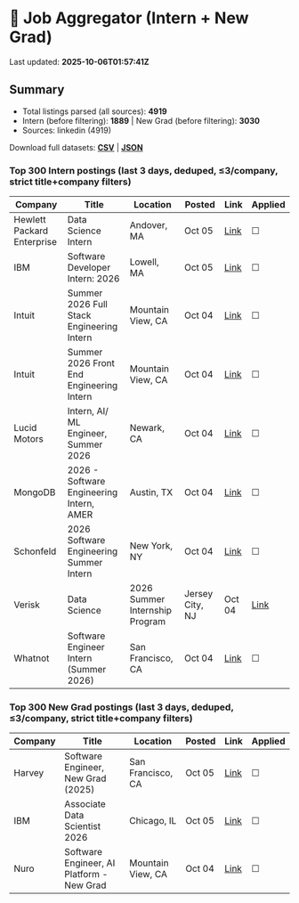 # 🔎 Job Aggregator (Intern + New Grad)

Last updated: **2025-10-06T01:57:41Z**

## Summary
- Total listings parsed (all sources): **4919**
- Intern (before filtering): **1889** | New Grad (before filtering): **3030**
- Sources: linkedin (4919)

Download full datasets: **[CSV](data/jobs.csv)** | **[JSON](data/jobs.json)**

### Top 300 Intern postings (last 3 days, deduped, ≤3/company, strict title+company filters)
| Company | Title | Location | Posted | Link | Applied |
|---|---|---|---|---|---|
| Hewlett Packard Enterprise | Data Science Intern | Andover, MA | Oct 05 | [Link](https://www.linkedin.com/jobs/view/data-science-intern-at-hewlett-packard-enterprise-4310801494?position=9&pageNum=0&refId=bnO%2BQiA4FDyaOHK3dT192A%3D%3D&trackingId=utIfJnfEViRMvY78Qh5c1Q%3D%3D) | ☐ |
| IBM | Software Developer Intern: 2026 | Lowell, MA | Oct 05 | [Link](https://www.linkedin.com/jobs/view/software-developer-intern-2026-at-ibm-4287167212?position=9&pageNum=5&refId=Q5IalvOEqGOJvq23gAGU5g%3D%3D&trackingId=t9yUSXi%2F71YsUF15XOO9ug%3D%3D) | ☐ |
| Intuit | Summer 2026 Full Stack Engineering Intern | Mountain View, CA | Oct 04 | [Link](https://www.linkedin.com/jobs/view/summer-2026-full-stack-engineering-intern-at-intuit-4300169692?position=8&pageNum=2&refId=mCotbeRD3LTkQoTmFEKTkA%3D%3D&trackingId=tFjsBkmKF2Swei7x0KUXEg%3D%3D) | ☐ |
| Intuit | Summer 2026 Front End Engineering Intern | Mountain View, CA | Oct 04 | [Link](https://www.linkedin.com/jobs/view/summer-2026-front-end-engineering-intern-at-intuit-4300169690?position=9&pageNum=2&refId=mCotbeRD3LTkQoTmFEKTkA%3D%3D&trackingId=iLI5KjO38SSm2p%2FmoOrHvw%3D%3D) | ☐ |
| Lucid Motors | Intern, AI/ ML Engineer, Summer 2026 | Newark, CA | Oct 04 | [Link](https://www.linkedin.com/jobs/view/intern-ai-ml-engineer-summer-2026-at-lucid-motors-4308896067?position=3&pageNum=0&refId=Bo5YUsHy%2FmvV8kYRqnJ1lg%3D%3D&trackingId=2KeoIU9%2Fq7SV3SlKPyQQrA%3D%3D) | ☐ |
| MongoDB | 2026 - Software Engineering Intern, AMER | Austin, TX | Oct 04 | [Link](https://www.linkedin.com/jobs/view/2026-software-engineering-intern-amer-at-mongodb-4300045431?position=6&pageNum=2&refId=zWrqcugHGcSV0n%2Fiz6H9Tg%3D%3D&trackingId=vuMaBLRLPta%2FcUBE3IaROg%3D%3D) | ☐ |
| Schonfeld | 2026 Software Engineering Summer Intern | New York, NY | Oct 04 | [Link](https://www.linkedin.com/jobs/view/2026-software-engineering-summer-intern-at-schonfeld-4300055333?position=6&pageNum=2&refId=zBOjEYxBjYlubkzI%2Bdiikg%3D%3D&trackingId=nreK0A8Pd6V9ImFHcYQsbA%3D%3D) | ☐ |
| Verisk | Data Science | 2026 Summer Internship Program | Jersey City, NJ | Oct 04 | [Link](https://www.linkedin.com/jobs/view/data-science-2026-summer-internship-program-at-verisk-4300068866?position=7&pageNum=5&refId=k6ee8WNGFsyOIZMmzXGcSA%3D%3D&trackingId=7HIKZt4ZJJB%2B9ztMK%2FfHKQ%3D%3D) | ☐ |
| Whatnot | Software Engineer Intern (Summer 2026) | San Francisco, CA | Oct 04 | [Link](https://www.linkedin.com/jobs/view/software-engineer-intern-summer-2026-at-whatnot-4308871542?position=9&pageNum=2&refId=xremRUGlsq3nELIGdtnzQg%3D%3D&trackingId=oRF33qNpJPlccNHhVCVCRg%3D%3D) | ☐ |

### Top 300 New Grad postings (last 3 days, deduped, ≤3/company, strict title+company filters)
| Company | Title | Location | Posted | Link | Applied |
|---|---|---|---|---|---|
| Harvey | Software Engineer, New Grad (2025) | San Francisco, CA | Oct 05 | [Link](https://www.linkedin.com/jobs/view/software-engineer-new-grad-2025-at-harvey-4289583266?position=9&pageNum=5&refId=q5mfH5n90ZhJ1t6fWr4LfA%3D%3D&trackingId=1Vdzul%2BAYRO%2B8dY8rAUCtQ%3D%3D) | ☐ |
| IBM | Associate Data Scientist 2026 | Chicago, IL | Oct 05 | [Link](https://www.linkedin.com/jobs/view/associate-data-scientist-2026-at-ibm-4287166212?position=6&pageNum=7&refId=TdLc9VRHlNawz8D%2Bj5wEdw%3D%3D&trackingId=2RbjH1qUJMCKqByXP%2FC56Q%3D%3D) | ☐ |
| Nuro | Software Engineer, AI Platform - New Grad | Mountain View, CA | Oct 04 | [Link](https://www.linkedin.com/jobs/view/software-engineer-ai-platform-new-grad-at-nuro-4191146990?position=6&pageNum=0&refId=FdPP%2FdCPt074mEi3YnLObw%3D%3D&trackingId=ShPzTdcmaNKbHqJkwIzNRQ%3D%3D) | ☐ |
